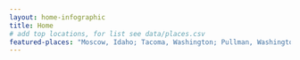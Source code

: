 ```yaml
---
layout: home-infographic
title: Home
# add top locations, for list see data/places.csv
featured-places: "Moscow, Idaho; Tacoma, Washington; Pullman, Washington; Spokane, Washington"
---
```


